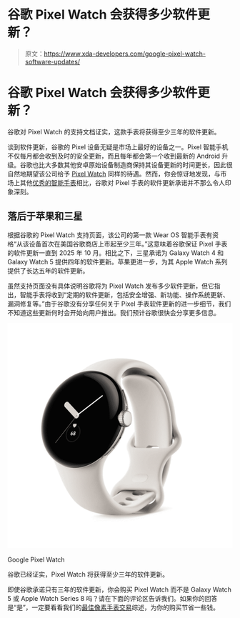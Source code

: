 # 谷歌 Pixel Watch 会获得多少软件更新？

> 原文：<https://www.xda-developers.com/google-pixel-watch-software-updates/>

# 谷歌 Pixel Watch 会获得多少软件更新？

谷歌对 Pixel Watch 的支持文档证实，这款手表将获得至少三年的软件更新。

谈到软件更新，谷歌的 Pixel 设备无疑是市场上最好的设备之一。Pixel 智能手机不仅每月都会收到及时的安全更新，而且每年都会第一个收到最新的 Android 升级。谷歌也比大多数其他安卓原始设备制造商保持其设备更新的时间更长，因此很自然地期望该公司给予 [Pixel Watch](https://www.xda-developers.com/google-pixel-watch-review/) 同样的待遇。然而，你会惊讶地发现，与市场上其他[优秀的智能手表](https://www.xda-developers.com/best-smartwatches/)相比，谷歌对 Pixel 手表的软件更新承诺并不那么令人印象深刻。

## 落后于苹果和三星

根据谷歌的 Pixel Watch 支持页面，该公司的第一款 Wear OS 智能手表有资格“从该设备首次在美国谷歌商店上市起至少三年。”这意味着谷歌保证 Pixel 手表的软件更新一直到 2025 年 10 月。相比之下，三星承诺为 Galaxy Watch 4 和 Galaxy Watch 5 提供四年的软件更新。苹果更进一步，为其 Apple Watch 系列提供了长达五年的软件更新。

虽然支持页面没有具体说明谷歌将为 Pixel Watch 发布多少软件更新，但它指出，智能手表将收到“定期的软件更新，包括安全增强、新功能、操作系统更新、漏洞修复等。”由于谷歌没有分享任何关于 Pixel 手表软件更新的进一步细节，我们不知道这些更新何时会开始向用户推出。我们预计谷歌很快会分享更多信息。

 <picture>![The Google Pixel Watch offers a plethora of health and fitness features except blood sugar.](img/d8c8ff956a2ffb6ceb7e844592240ad7.png)</picture> 

Google Pixel Watch

谷歌已经证实，Pixel Watch 将获得至少三年的软件更新。

即使谷歌承诺只有三年的软件更新，你会购买 Pixel Watch 而不是 Galaxy Watch 5 或 Apple Watch Series 8 吗？请在下面的评论区告诉我们。如果你的回答是“是”，一定要看看我们的[最佳像素手表交易](https://www.xda-developers.com/best-google-pixel-watch-deals/)综述，为你的购买节省一些钱。